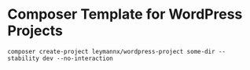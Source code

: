 # Composer Template for WordPress Projects

```
composer create-project leymannx/wordpress-project some-dir --stability dev --no-interaction
```
